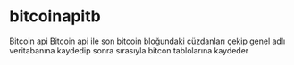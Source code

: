 # bitcoinapitb
Bitcoin api 
Bitcoin api ile son bitcoin bloğundaki cüzdanları çekip genel adlı veritabanına kaydedip sonra sırasıyla bitcon tablolarına kaydeder
